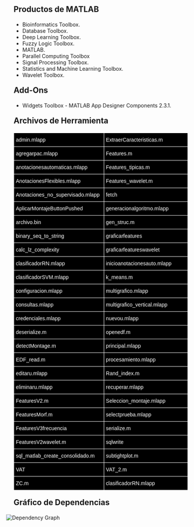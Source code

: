 <!-- Código generado automáticamente con ayuda de Dependency Analyzer de MATLAB -->

<h2 style="margin-left:20px;margin-right:20px;margin-top:20px;margin-bottom:20px;"><span>Productos de MATLAB</span></h2><ul style="margin-left:20px;margin-right:20px;margin-top:20px;margin-bottom:20px;">

<li><span>Bioinformatics Toolbox.</span></li><li><span>Database Toolbox.</span></li><li><span>Deep Learning Toolbox.</span></li><li><span>Fuzzy Logic Toolbox.</span></li><li><span>MATLAB.</span></li><li><span>Parallel Computing Toolbox</span></li><li><span>Signal Processing Toolbox.</span></li><li><span>Statistics and Machine Learning Toolbox.</span></li><li><span>Wavelet Toolbox.</span></li></ul>

<h2 style="margin-left:20px;margin-right:20px;margin-top:20px;margin-bottom:20px;"><span>Add-Ons</span></h2>
<ul style="margin-left:20px;margin-right:20px;margin-top:20px;margin-bottom:20px;"><li><span>Widgets Toolbox - MATLAB App Designer Components 2.3.1.</span></li></ul>

<h2 style="margin-left:20px;margin-right:20px;margin-top:20px;margin-bottom:20px;"><span>Archivos de Herramienta</span></h2>

<div style="margin-left: 20px;">
<table style="border-collapse:collapse;border-spacing:0;table-layout: fixed; width: 470px" class="tg"><colgroup><col style="width: 243px"><col style="width: 227px"></colgroup>
<thead><tr><th style="background-color:#000000;border-color:#ffffff;border-style:solid;border-width:1px;color:#ffffff;font-family:Arial, sans-serif;font-size:14px;font-weight:normal;overflow:hidden;padding:10px 5px;text-align:left;vertical-align:middle;word-break:normal">admin.mlapp</th><th style="background-color:#000000;border-color:#ffffff;border-style:solid;border-width:1px;color:#ffffff;font-family:Arial, sans-serif;font-size:14px;font-weight:normal;overflow:hidden;padding:10px 5px;text-align:left;vertical-align:middle;word-break:normal">ExtraerCaracteristicas.m</th></tr></thead>
<tbody><tr><td style="background-color:#000000;border-color:#ffffff;border-style:solid;border-width:1px;color:#ffffff;font-family:Arial, sans-serif;font-size:14px;overflow:hidden;padding:10px 5px;text-align:left;vertical-align:middle;word-break:normal">agregarpac.mlapp</td><td style="background-color:#000000;border-color:#ffffff;border-style:solid;border-width:1px;color:#ffffff;font-family:Arial, sans-serif;font-size:14px;overflow:hidden;padding:10px 5px;text-align:left;vertical-align:middle;word-break:normal">Features.m</td></tr>
<tr><td style="background-color:#000000;border-color:#ffffff;border-style:solid;border-width:1px;color:#ffffff;font-family:Arial, sans-serif;font-size:14px;overflow:hidden;padding:10px 5px;text-align:left;vertical-align:middle;word-break:normal">anotacionesautomaticas.mlapp</td><td style="background-color:#000000;border-color:#ffffff;border-style:solid;border-width:1px;color:#ffffff;font-family:Arial, sans-serif;font-size:14px;overflow:hidden;padding:10px 5px;text-align:left;vertical-align:middle;word-break:normal">Features_tipicas.m</td></tr>
<tr><td style="background-color:#000000;border-color:#ffffff;border-style:solid;border-width:1px;color:#ffffff;font-family:Arial, sans-serif;font-size:14px;overflow:hidden;padding:10px 5px;text-align:left;vertical-align:middle;word-break:normal">AnotacionesFlexibles.mlapp</td><td style="background-color:#000000;border-color:#ffffff;border-style:solid;border-width:1px;color:#ffffff;font-family:Arial, sans-serif;font-size:14px;overflow:hidden;padding:10px 5px;text-align:left;vertical-align:middle;word-break:normal">Features_wavelet.m</td></tr>
<tr><td style="background-color:#000000;border-color:#ffffff;border-style:solid;border-width:1px;color:#ffffff;font-family:Arial, sans-serif;font-size:14px;overflow:hidden;padding:10px 5px;text-align:left;vertical-align:middle;word-break:normal">Anotaciones_no_supervisado.mlapp</td><td style="background-color:#000000;border-color:#ffffff;border-style:solid;border-width:1px;color:#ffffff;font-family:Arial, sans-serif;font-size:14px;overflow:hidden;padding:10px 5px;text-align:left;vertical-align:middle;word-break:normal">fetch</td></tr>
<tr><td style="background-color:#000000;border-color:#ffffff;border-style:solid;border-width:1px;color:#ffffff;font-family:Arial, sans-serif;font-size:14px;overflow:hidden;padding:10px 5px;text-align:left;vertical-align:middle;word-break:normal">AplicarMontajeButtonPushed</td><td style="background-color:#000000;border-color:#ffffff;border-style:solid;border-width:1px;color:#ffffff;font-family:Arial, sans-serif;font-size:14px;overflow:hidden;padding:10px 5px;text-align:left;vertical-align:middle;word-break:normal">generacionalgoritmo.mlapp</td></tr>
<tr><td style="background-color:#000000;border-color:#ffffff;border-style:solid;border-width:1px;color:#ffffff;font-family:Arial, sans-serif;font-size:14px;overflow:hidden;padding:10px 5px;text-align:left;vertical-align:middle;word-break:normal">archivo.bin</td><td style="background-color:#000000;border-color:#ffffff;border-style:solid;border-width:1px;color:#ffffff;font-family:Arial, sans-serif;font-size:14px;overflow:hidden;padding:10px 5px;text-align:left;vertical-align:middle;word-break:normal">gen_struc.m</td></tr>
<tr><td style="background-color:#000000;border-color:#ffffff;border-style:solid;border-width:1px;color:#ffffff;font-family:Arial, sans-serif;font-size:14px;overflow:hidden;padding:10px 5px;text-align:left;vertical-align:middle;word-break:normal">binary_seq_to_string</td><td style="background-color:#000000;border-color:#ffffff;border-style:solid;border-width:1px;color:#ffffff;font-family:Arial, sans-serif;font-size:14px;overflow:hidden;padding:10px 5px;text-align:left;vertical-align:middle;word-break:normal">graficarfeatures</td></tr>
<tr><td style="background-color:#000000;border-color:#ffffff;border-style:solid;border-width:1px;color:#ffffff;font-family:Arial, sans-serif;font-size:14px;overflow:hidden;padding:10px 5px;text-align:left;vertical-align:middle;word-break:normal">calc_lz_complexity</td><td style="background-color:#000000;border-color:#ffffff;border-style:solid;border-width:1px;color:#ffffff;font-family:Arial, sans-serif;font-size:14px;overflow:hidden;padding:10px 5px;text-align:left;vertical-align:middle;word-break:normal">graficarfeatureswavelet</td></tr>
<tr><td style="background-color:#000000;border-color:#ffffff;border-style:solid;border-width:1px;color:#ffffff;font-family:Arial, sans-serif;font-size:14px;overflow:hidden;padding:10px 5px;text-align:left;vertical-align:middle;word-break:normal">clasificadorRN.mlapp</td><td style="background-color:#000000;border-color:#ffffff;border-style:solid;border-width:1px;color:#ffffff;font-family:Arial, sans-serif;font-size:14px;overflow:hidden;padding:10px 5px;text-align:left;vertical-align:middle;word-break:normal">inicioanotacionesauto.mlapp</td></tr>
<tr><td style="background-color:#000000;border-color:#ffffff;border-style:solid;border-width:1px;color:#ffffff;font-family:Arial, sans-serif;font-size:14px;overflow:hidden;padding:10px 5px;text-align:left;vertical-align:middle;word-break:normal">clasificadorSVM.mlapp</td><td style="background-color:#000000;border-color:#ffffff;border-style:solid;border-width:1px;color:#ffffff;font-family:Arial, sans-serif;font-size:14px;overflow:hidden;padding:10px 5px;text-align:left;vertical-align:middle;word-break:normal">k_means.m</td></tr>
<tr><td style="background-color:#000000;border-color:#ffffff;border-style:solid;border-width:1px;color:#ffffff;font-family:Arial, sans-serif;font-size:14px;overflow:hidden;padding:10px 5px;text-align:left;vertical-align:middle;word-break:normal">configuracion.mlapp</td><td style="background-color:#000000;border-color:#ffffff;border-style:solid;border-width:1px;color:#ffffff;font-family:Arial, sans-serif;font-size:14px;overflow:hidden;padding:10px 5px;text-align:left;vertical-align:middle;word-break:normal">multigrafico.mlapp</td></tr>
<tr><td style="background-color:#000000;border-color:#ffffff;border-style:solid;border-width:1px;color:#ffffff;font-family:Arial, sans-serif;font-size:14px;overflow:hidden;padding:10px 5px;text-align:left;vertical-align:middle;word-break:normal">consultas.mlapp</td><td style="background-color:#000000;border-color:#ffffff;border-style:solid;border-width:1px;color:#ffffff;font-family:Arial, sans-serif;font-size:14px;overflow:hidden;padding:10px 5px;text-align:left;vertical-align:middle;word-break:normal">multigrafico_vertical.mlapp</td></tr>
<tr><td style="background-color:#000000;border-color:#ffffff;border-style:solid;border-width:1px;color:#ffffff;font-family:Arial, sans-serif;font-size:14px;overflow:hidden;padding:10px 5px;text-align:left;vertical-align:middle;word-break:normal">credenciales.mlapp</td><td style="background-color:#000000;border-color:#ffffff;border-style:solid;border-width:1px;color:#ffffff;font-family:Arial, sans-serif;font-size:14px;overflow:hidden;padding:10px 5px;text-align:left;vertical-align:middle;word-break:normal">nuevou.mlapp</td></tr>
<tr><td style="background-color:#000000;border-color:#ffffff;border-style:solid;border-width:1px;color:#ffffff;font-family:Arial, sans-serif;font-size:14px;overflow:hidden;padding:10px 5px;text-align:left;vertical-align:middle;word-break:normal">deserialize.m</td><td style="background-color:#000000;border-color:#ffffff;border-style:solid;border-width:1px;color:#ffffff;font-family:Arial, sans-serif;font-size:14px;overflow:hidden;padding:10px 5px;text-align:left;vertical-align:middle;word-break:normal">openedf.m</td></tr>
<tr><td style="background-color:#000000;border-color:#ffffff;border-style:solid;border-width:1px;color:#ffffff;font-family:Arial, sans-serif;font-size:14px;overflow:hidden;padding:10px 5px;text-align:left;vertical-align:middle;word-break:normal">detectMontage.m</td><td style="background-color:#000000;border-color:#ffffff;border-style:solid;border-width:1px;color:#ffffff;font-family:Arial, sans-serif;font-size:14px;overflow:hidden;padding:10px 5px;text-align:left;vertical-align:middle;word-break:normal">principal.mlapp</td></tr>
<tr><td style="background-color:#000000;border-color:#ffffff;border-style:solid;border-width:1px;color:#ffffff;font-family:Arial, sans-serif;font-size:14px;overflow:hidden;padding:10px 5px;text-align:left;vertical-align:middle;word-break:normal">EDF_read.m</td><td style="background-color:#000000;border-color:#ffffff;border-style:solid;border-width:1px;color:#ffffff;font-family:Arial, sans-serif;font-size:14px;overflow:hidden;padding:10px 5px;text-align:left;vertical-align:middle;word-break:normal">procesamiento.mlapp</td></tr>
<tr><td style="background-color:#000000;border-color:#ffffff;border-style:solid;border-width:1px;color:#ffffff;font-family:Arial, sans-serif;font-size:14px;overflow:hidden;padding:10px 5px;text-align:left;vertical-align:middle;word-break:normal">editaru.mlapp</td><td style="background-color:#000000;border-color:#ffffff;border-style:solid;border-width:1px;color:#ffffff;font-family:Arial, sans-serif;font-size:14px;overflow:hidden;padding:10px 5px;text-align:left;vertical-align:middle;word-break:normal">Rand_index.m</td></tr>
<tr><td style="background-color:#000000;border-color:#ffffff;border-style:solid;border-width:1px;color:#ffffff;font-family:Arial, sans-serif;font-size:14px;overflow:hidden;padding:10px 5px;text-align:left;vertical-align:middle;word-break:normal">eliminaru.mlapp</td><td style="background-color:#000000;border-color:#ffffff;border-style:solid;border-width:1px;color:#ffffff;font-family:Arial, sans-serif;font-size:14px;overflow:hidden;padding:10px 5px;text-align:left;vertical-align:middle;word-break:normal">recuperar.mlapp</td></tr>
<tr><td style="background-color:#000000;border-color:#ffffff;border-style:solid;border-width:1px;color:#ffffff;font-family:Arial, sans-serif;font-size:14px;overflow:hidden;padding:10px 5px;text-align:left;vertical-align:middle;word-break:normal">FeaturesV2.m</td><td style="background-color:#000000;border-color:#ffffff;border-style:solid;border-width:1px;color:#ffffff;font-family:Arial, sans-serif;font-size:14px;overflow:hidden;padding:10px 5px;text-align:left;vertical-align:middle;word-break:normal">Seleccion_montaje.mlapp</td></tr>
<tr><td style="background-color:#000000;border-color:#ffffff;border-style:solid;border-width:1px;color:#ffffff;font-family:Arial, sans-serif;font-size:14px;overflow:hidden;padding:10px 5px;text-align:left;vertical-align:middle;word-break:normal">FeaturesMorf.m</td><td style="background-color:#000000;border-color:#ffffff;border-style:solid;border-width:1px;color:#ffffff;font-family:Arial, sans-serif;font-size:14px;overflow:hidden;padding:10px 5px;text-align:left;vertical-align:middle;word-break:normal">selectprueba.mlapp</td></tr>
<tr><td style="background-color:#000000;border-color:#ffffff;border-style:solid;border-width:1px;color:#ffffff;font-family:Arial, sans-serif;font-size:14px;overflow:hidden;padding:10px 5px;text-align:left;vertical-align:middle;word-break:normal">FeaturesV3frecuencia</td><td style="background-color:#000000;border-color:#ffffff;border-style:solid;border-width:1px;color:#ffffff;font-family:Arial, sans-serif;font-size:14px;overflow:hidden;padding:10px 5px;text-align:left;vertical-align:middle;word-break:normal">serialize.m</td></tr>
<tr><td style="background-color:#000000;border-color:#ffffff;border-style:solid;border-width:1px;color:#ffffff;font-family:Arial, sans-serif;font-size:14px;overflow:hidden;padding:10px 5px;text-align:left;vertical-align:middle;word-break:normal">FeaturesV2wavelet.m</td><td style="background-color:#000000;border-color:#ffffff;border-style:solid;border-width:1px;color:#ffffff;font-family:Arial, sans-serif;font-size:14px;overflow:hidden;padding:10px 5px;text-align:left;vertical-align:middle;word-break:normal">sqlwrite</td></tr>
<tr><td style="background-color:#000000;border-color:#ffffff;border-style:solid;border-width:1px;color:#ffffff;font-family:Arial, sans-serif;font-size:14px;overflow:hidden;padding:10px 5px;text-align:left;vertical-align:middle;word-break:normal">sql_matlab_create_consolidado.m</td><td style="background-color:#000000;border-color:#ffffff;border-style:solid;border-width:1px;color:#ffffff;font-family:Arial, sans-serif;font-size:14px;overflow:hidden;padding:10px 5px;text-align:left;vertical-align:middle;word-break:normal">subtightplot.m</td></tr>
<tr><td style="background-color:#000000;border-color:#ffffff;border-style:solid;border-width:1px;color:#ffffff;font-family:Arial, sans-serif;font-size:14px;overflow:hidden;padding:10px 5px;text-align:left;vertical-align:middle;word-break:normal">VAT</td><td style="background-color:#000000;border-color:#ffffff;border-style:solid;border-width:1px;color:#ffffff;font-family:Arial, sans-serif;font-size:14px;overflow:hidden;padding:10px 5px;text-align:left;vertical-align:middle;word-break:normal">VAT_2.m</td></tr>
<tr><td style="background-color:#000000;border-color:#ffffff;border-style:solid;border-width:1px;color:#ffffff;font-family:Arial, sans-serif;font-size:14px;overflow:hidden;padding:10px 5px;text-align:left;vertical-align:middle;word-break:normal">ZC.m</td><td style="background-color:#000000;border-color:#ffffff;border-style:solid;border-width:1px;color:#ffffff;font-family:Arial, sans-serif;font-size:14px;overflow:hidden;padding:10px 5px;text-align:left;vertical-align:middle;word-break:normal">clasificadorRN.mlapp</td></tr></tbody></table></div>

<h2 style="margin-left:20px;margin-right:20px;margin-top:20px;margin-bottom:20px;"><span>Gráfico de Dependencias</span></h2>

![Dependency Graph](App%20Designer/Dependency_Graph9-11-24.bmp)
